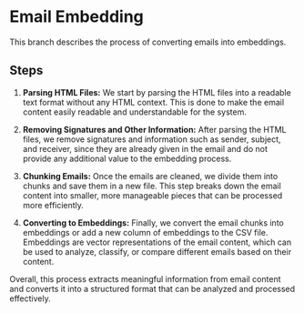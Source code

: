 # Email Embedding

This branch describes the process of converting emails into embeddings.

## Steps

1. **Parsing HTML Files:** We start by parsing the HTML files into a readable text format without any HTML context. This is done to make the email content easily readable and understandable for the system.

2. **Removing Signatures and Other Information:** After parsing the HTML files, we remove signatures and information such as sender, subject, and receiver, since they are already given in the email and do not provide any additional value to the embedding process.

3. **Chunking Emails:** Once the emails are cleaned, we divide them into chunks and save them in a new file. This step breaks down the email content into smaller, more manageable pieces that can be processed more efficiently.

4. **Converting to Embeddings:** Finally, we convert the email chunks into embeddings or add a new column of embeddings to the CSV file. Embeddings are vector representations of the email content, which can be used to analyze, classify, or compare different emails based on their content.

Overall, this process extracts meaningful information from email content and converts it into a structured format that can be analyzed and processed effectively.
